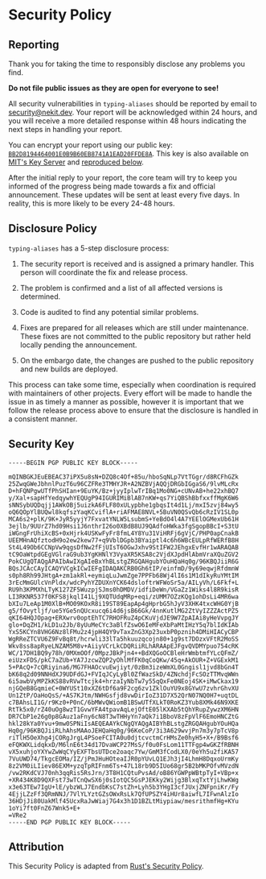 # Security Policy

## Reporting

Thank you for taking the time to responsibly disclose any problems you find.

**Do not file public issues as they are open for everyone to see!**

All security vulnerabilities in `typing-aliases` should be reported by email
to [security@nekit.dev][Security Email].
Your report will be acknowledged within 24 hours, and you will receive a more
detailed response within 48 hours indicating the next steps in handling your report.

You can encrypt your report using our public key:
[`BB2D8194464001E0B9B60EB8741A1EAD20FFDE8A`][Security Key].
This key is also available on [MIT's Key Server][MIT Key Server]
and [reproduced below](#security-key).

After the initial reply to your report, the core team will try to keep you
informed of the progress being made towards a fix and official announcement.
These updates will be sent at least every five days. In reality, this is
more likely to be every 24-48 hours.

## Disclosure Policy

`typing-aliases` has a 5-step disclosure process:

1. The security report is received and is assigned a primary handler.
   This person will coordinate the fix and release process.

2. The problem is confirmed and a list of all affected versions is determined.

3. Code is audited to find any potential similar problems.

4. Fixes are prepared for all releases which are still under maintenance.
   These fixes are not committed to the public repository but rather
   held locally pending the announcement.

5. On the embargo date, the changes are pushed to the public repository
   and new builds are deployed.

This process can take some time, especially when coordination is required
with maintainers of other projects. Every effort will be made to handle
the issue in as timely a manner as possible, however it is important that
we follow the release process above to ensure that the disclosure is handled
in a consistent manner.

## Security Key

```text
-----BEGIN PGP PUBLIC KEY BLOCK-----

mQINBGKJEuEBEAC37iPX5u8sN+DZQ8c4Of+85u/hboSqNLp7VtTGgr/d8RCFhGZk
25ZwqGWeJbhnlPuzT6u96CZFRe3TMHYJR+A2NZBVjAQQjDRGbIGgaS6/9lvMLcRx
D+hFQNPgwUTfPhSHIan+9EuYK/Bz+jyyIplwTrIBq1Mo0NG+cUNvAB+he22xhBQ7
y/Xal+sapHfYedqywhYEQUgP94IGURIMiBlAB7nKW+qs7YiQBShBbfxxffMgK6W6
sNNSybUQDqjj1AWkOBj5uizkA6FLF80xULypbhe1gbqsIt4d1Lj/mxI5zvj84wy5
oQ6QOpYlBUQwl8kqfszYaqKCviflA+riAFMAE8NVL+5BuVN0QSvQb6cRzIV1SL0p
MCA6s2+plK/9K+JyR5yyjY7FxvatYNLW5LsubmS+YeBdO4l4A7YEElOGMexUb61H
3ejlb/9UUrZ7hd09Hsi1J6nthrI26o0XBdB8UJ9QAdfoHWka3fgSgopBBcI+S3tU
iWGngFrUhiXcBS+0xHjrk4USKwFyFr8fmL4Y8Yu31ViHRFj6gVjC/PHP0apCnakB
UEEMHnAQfztodH9o2ew2kew77+q9VblDGpb3BYaiptl4c6h6WBcEULpRfWERfB8H
St4L49Ob6CCNpVw9qgsDfNw2fFjUIsT6OGwJxhv9StIFW2JEhgxEvfHr1wARAQAB
tC9OaWtpdGEgVGlraG9ub3YgKHNlY3VyaXR5KSA8c2VjdXJpdHlAbmVraXQuZGV2
PokCUgQTAQgAPAIbAwIXgAIeBxYhBLstgZRGQAHgubYOuHQaHq0g/96KBQJiiR6G
BQsJCAcCAyICAQYVCgkICwIEFgIDAQAKCRB0Gh6tIP/einfmD/9y69eqwjRfdmnW
s0ph8Rh99JHtgA+zm1akRl+eymiqLuJwmZge7PPFb68Wj4lI6s1M1dIkyRuYMtIM
3rEcMmGUlcVnPldx/wdcPyhYZDUXnYCK64dsloftrWFWoSr5a/AILyVh/L6Fkf+L
RU9h3KPMXhLTyK127ZF5WuzpjSJms0hDMDV/idfiDeWn/VGaZz1Wiks4l8R9kisR
LI3RKNR537f0KFS8jkqlI41Lj9XQTUdqMRp+eqi/zUMM7OZzKQg1ohDsLi4MR6wa
bXIu7LeAp1M0XlB+MO09KOxR8i19ST89EapAp4gHprbG5hJyV3XHK4txcWHG0YjB
g5/fOvytljf/ue5YGe5nQUcxucq6i4d6jsB66Gk/4nnKutlMG2ZtVyIZZZActPZ5
qKI64HQJOpag+ERXwrv0optEhTC7RHOFRuZ4pCKuVjdJE9W7ZpAIAi8yHeVvpgJY
glo+DqZH1/kLD1u2Jb/8yUuMeCYc3aBlfZswO6IeMFeXbPaMtIHzY5q7blIdKIAb
YxS5KCYn8VHG6Nz8lFMu2z4jpH4QY9vTaxZnG3Xp23uxbP0pznih4DMiHIACyCBP
WgRReZTCVU6Z9FvBq8t/hcrwli33lTa5hkuuzqcojn80+1g9st7DOzxVFtR2MoSS
Wkv8ss8apRyeLNZAM5M8v+AiiyVCrLkCDQRiiRLhARAApEJFgvQVDMYpuo754cRK
WC/17DH1BQ9y78h/0MXmOOf/0MpzJBkPjn4++BdXQGoOCBleHrWmbtmfYLcQFmZ/
eiUzxFDS/pkC7aZUb+YA7JzcwZQP2yOhlMfFK0qCoQKw/45q+AkOUR+Z+VGExkM1
5+PAcQ+7cQRiyina6/MG7FHAOcvuEwjiyt/0zBm3izeWmXL0Gngisl1jvd8bGn4T
bK68q2d09NNHdXJ9UDFdGJ+FVIqJCyLyBl0ZfWazSkD/4ZNchdjFcSOzTTMvqWWn
6i5awbVyMPZkKS88vRVwTtcjk4+hrzaIyNbTw7y55qQxFe0NEoj4SK+iMwCkax19
njGQeB8GqmieC+0WYUSt10xXZ6tDf6a9F2cg6zv1ZklOuYU9x8GYwU7zvhrGhvXU
Un1ZtP/OaHoQsS/+AS7KJtm/NWHGsfjd8vwDirIoZ31D7X52QrN07NQ0H7+uqtDL
c7BAhsLI1G/r9Kz0+P0nC/6bMWvQWiomB1BSwUTfXLkT0RoKZ3Yub8XMk46N9XKE
RtTk5x0/rZ40uOg8wzT1GvwYFA4tpavAqLejOftE05lKXAb5tQhYRupZywzXM6HN
DR7CbP1e26g0p8GAuz1aFny6cN8T3wTHHyYn7aQk7i1BboV8zFpVlF6EmoHNCZtG
hkl28kYa0Yvu+9mw0SPNiIsAEQEAAYkCNgQYAQgAIBYhBLstgZRGQAHgubYOuHQa
Hq0g/96KBQJiiRLhAhsMAAoJEHQaHq0g/96KeCoP/3i3A629wvjPn7m3y7pTcV8p
riTlH5OeXhg4jCORgJrgL4PSoeFCITA0u0djtcvctmCrHMsZe0hyH5+X+/B9Bsf6
eFQKWXLidqkxD/M6lnE6t34d17DvaWCP27MsS/f0u0FsLom11TTFgp4wGKZfRBNH
vX5xuhjoYXYwZwWqCYyEXFTbsUTDce2oaqc7Yw/GmM3fCodLX0/0eYh5u2fiKA57
7VuUWD74/TkgcEOMa/IZ/jPmJHuHOteaIJR0pYUvLQ1EJh3jI4LhmH8DqxoUrmKy
8z2VM0iLIiev86EXM+yzqTpRIFnm6Ts+47L18rb9D5IUo68gr5B2bMKPOfvMVzdN
/vw2RKdCVJ70nh3qqRis5RsJrn/3T8H1CQtuPvsAd/oB86YGWPpWBtpTyI+VBp+x
+XR434K8D9QXFst73wTCnQwSX6j0sIotQC5GsPJEKky2Wijg3BlxqTxtYjLhwKWg
x3e63TEw7IgU+lE/ybzWLJ7EndbKsC7stZh+Lyh5b3YHgI3cfJUxjZNFpniKr/Fy
4EjjLZzFf3QRmNNJ/7VlYLYztGZsOWxRsLk7QfUPSZY4iHUr8aiwfL7IFwnAlzIo
36HDjJi80UakMlf45UcxRaJwWiaj7G4x3h1D1BZLtMiypiaw/mesrithmfHg+KYu
1oYi7ft0FnZ67Wnk5+E+
=VRe2
-----END PGP PUBLIC KEY BLOCK-----
```

## Attribution

This Security Policy is adapted from [Rust's Security Policy][Rust Security Policy].

[Security Email]: mailto:security@nekit.dev
[Security Key]: https://nekit.dev/keys/security
[MIT Key Server]: https://pgp.mit.edu/pks/lookup?op=index&search=0xBB2D8194464001E0B9B60EB8741A1EAD20FFDE8A
[Rust Security Policy]: https://rust-lang.org/policies/security
